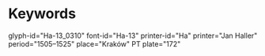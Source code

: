 # Keywords
glyph-id="Ha-13_0310"
font-id="Ha-13"
printer-id="Ha"
printer="Jan Haller"
period="1505–1525"
place="Kraków"
PT plate="172"
